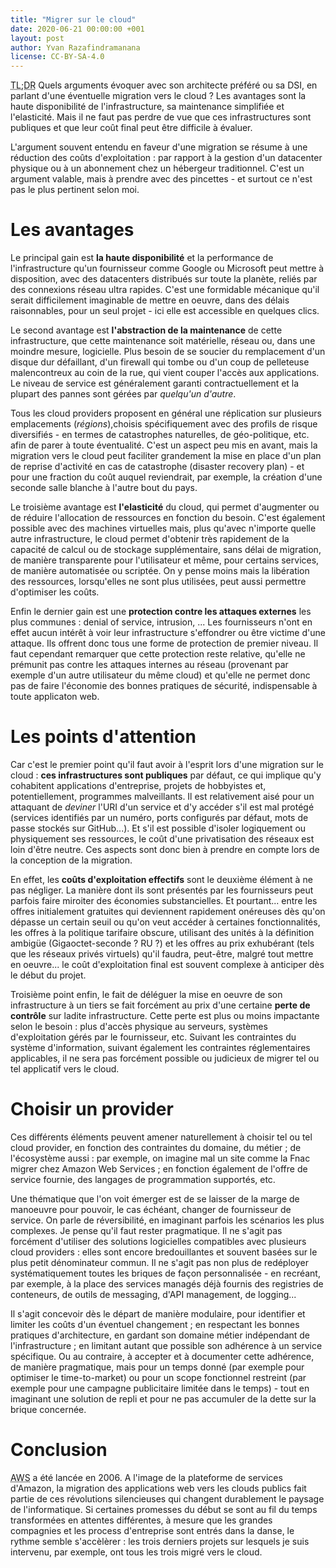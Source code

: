 ```yaml
---
title: "Migrer sur le cloud"
date: 2020-06-21 00:00:00 +001
layout: post
author: Yvan Razafindramanana
license: CC-BY-SA-4.0
---
```


<acronym title="En résumé... (Too long; Didn't Read)">TL;DR</acronym>
Quels arguments évoquer avec son architecte préféré ou sa DSI, en parlant d'une éventuelle migration vers le cloud ? Les avantages sont la haute disponibilité de l'infrastructure, sa maintenance simplifiée et l'elasticité. Mais il ne faut pas perdre de vue que ces infrastructures sont publiques et que leur coût final peut être difficile à évaluer.

<!--more-->

L'argument souvent entendu en faveur d'une migration se résume à une réduction des coûts d'exploitation&nbsp;: par rapport à la gestion d'un datacenter physique ou à un abonnement chez un hébergeur traditionnel. C'est un argument valable, mais à prendre avec des pincettes - et surtout ce n'est pas le plus pertinent selon moi. 

# Les avantages

Le principal gain est __la haute disponibilité__ et la performance de l'infrastructure qu'un fournisseur comme Google ou Microsoft peut mettre à disposition, avec des datacenters distribués sur toute la planète, reliés par des connexions réseau ultra rapides. C'est une formidable mécanique qu'il serait difficilement imaginable de mettre en oeuvre, dans des délais raisonnables, pour un seul projet - ici elle est accessible en quelques clics.

Le second avantage est __l'abstraction de la maintenance__ de cette infrastructure, que cette maintenance soit matérielle, réseau ou, dans une moindre mesure, logicielle. Plus besoin de se soucier du remplacement d'un disque dur défaillant, d'un firewall qui tombe ou d'un coup de pelleteuse malencontreux au coin de la rue, qui vient couper l'accès aux applications. Le niveau de service est généralement garanti contractuellement et la plupart des pannes sont gérées par _quelqu'un d'autre_.

Tous les cloud providers proposent en général une réplication sur plusieurs emplacements (_régions_),choisis spécifiquement avec des profils de risque diversifiés - en termes de catastrophes naturelles, de géo-politique, etc. afin de parer à toute éventualité. C'est un aspect peu mis en avant, mais la migration vers le cloud peut faciliter grandement la mise en place d'un plan de reprise d'activité en cas de catastrophe (disaster recovery plan) - et pour une fraction du coût auquel reviendrait, par exemple, la création d'une seconde salle blanche à l'autre bout du pays.

Le troisième avantage est __l'elasticité__ du cloud, qui permet d'augmenter ou de réduire l'allocation de ressources en fonction du besoin. C'est également possible avec des machines virtuelles mais, plus qu'avec n'importe quelle autre infrastructure, le cloud permet d'obtenir très rapidement de la capacité de calcul ou de stockage supplémentaire, sans délai de migration, de manière transparente pour l'utilisateur et même, pour certains services, de manière automatisée ou scriptée. On y pense moins mais la libération des ressources, lorsqu'elles ne sont plus utilisées, peut aussi permettre d'optimiser les coûts.

Enfin le dernier gain est une __protection contre les attaques externes__ les plus communes&nbsp;: denial of service, intrusion, ... Les fournisseurs n'ont en effet aucun intérêt à voir leur infrastructure s'effondrer ou être victime d'une attaque. Ils offrent donc tous une forme de protection de premier niveau. Il faut cependant remarquer que cette protection reste relative, qu'elle ne prémunit pas contre les attaques internes au réseau (provenant par exemple d'un autre utilisateur du même cloud) et qu'elle ne permet donc pas de faire l'économie des bonnes pratiques de sécurité, indispensable à toute applicaton web.

# Les points d'attention 

Car c'est le premier point qu'il faut avoir à l'esprit lors d'une migration sur le cloud&nbsp;: __ces infrastructures sont publiques__ par défaut, ce qui implique qu'y cohabitent applications d'entreprise, projets de hobbyistes et, potentiellement, programmes malveillants. Il est relativement aisé pour un attaquant de _deviner_ l'URI d'un service et d'y accéder s'il est mal protégé (services identifiés par un numéro, ports configurés par défaut, mots de passe stockés sur GitHub...). Et s'il est possible d'isoler logiquement ou physiquement ses ressources, le coût d'une privatisation des réseaux est loin d'être neutre. Ces aspects sont donc bien à prendre en compte lors de la conception de la migration.

En effet, les __coûts d'exploitation effectifs__ sont le deuxième élément à ne pas négliger. La manière dont ils sont présentés par les fournisseurs peut parfois faire miroiter des économies substancielles. Et pourtant... entre les offres initialement gratuites qui deviennent rapidement onéreuses dès qu'on dépasse un certain seuil ou qu'on veut accéder à certaines fonctionnalités, les offres à la politique tarifaire obscure, utilisant des unités à la définition ambigüe (Gigaoctet-seconde ? RU ?) et les offres au prix exhubérant (tels que les réseaux privés virtuels) qu'il faudra, peut-être, malgré tout mettre en oeuvre... le coût d'exploitation final est souvent complexe à anticiper dès le début du projet. 

Troisième point enfin, le fait de déléguer la mise en oeuvre de son infrastructure à un tiers se fait forcément au prix d'une certaine __perte de contrôle__ sur ladite infrastructure. Cette perte est plus ou moins impactante selon le besoin&nbsp;: plus d'accès physique au serveurs, systèmes d'exploitation gérés par le fournisseur, etc. Suivant les contraintes du système d'information, suivant également les contraintes réglementaires applicables, il ne sera pas forcément possible ou judicieux de migrer tel ou tel applicatif vers le cloud.

# Choisir un provider

Ces différents éléments peuvent amener naturellement à choisir tel ou tel cloud provider, en fonction des contraintes du domaine, du métier&nbsp;; de l'écosystème aussi&nbsp;: par exemple, on imagine mal un site comme la Fnac migrer chez Amazon Web Services&nbsp;; en fonction également de l'offre de service fournie, des langages de programmation supportés, etc.

Une thématique que l'on voit émerger est de se laisser de la marge de manoeuvre pour pouvoir, le cas échéant, changer de fournisseur de service. On parle de réversibilité, en imaginant parfois les scénarios les plus complexes. Je pense qu'il faut rester pragmatique. Il ne s'agit pas forcément d'utiliser des solutions logicielles compatibles avec plusieurs cloud providers&nbsp;: elles sont encore bredouillantes et souvent basées sur le plus petit dénominateur commun. Il ne s'agit pas non plus de redéployer systématiquement toutes les briques de façon personnalisée - en recréant, par exemple, à la place des services managés déjà fournis des registries de conteneurs, de outils de messaging, d'API management, de logging...

Il s'agit concevoir dès le départ de manière modulaire, pour identifier et limiter les coûts d'un éventuel changement&nbsp;; en respectant les bonnes pratiques d'architecture, en gardant son domaine métier indépendant de l'infrastructure&nbsp;; en limitant autant que possible son adhérence à un service spécifique. Ou au contraire, à accepter et à documenter cette adhérence, de manière pragmatique, mais pour un temps donné (par exemple pour optimiser le time-to-market) ou pour un scope fonctionnel restreint (par exemple pour une campagne publicitaire limitée dans le temps) - tout en imaginant une solution de repli et pour ne pas accumuler de la dette sur la brique concernée.

# Conclusion

<acronym title="Amazon Web Services">AWS</acronym> a été lancée en 2006. A l'image de la plateforme de services d'Amazon, la migration des applications web vers les clouds publics fait partie de ces révolutions silencieuses qui changent durablement le paysage de l'informatique. Si certaines promesses du début se sont au fil du temps transformées en attentes différentes, à mesure que les grandes compagnies et les process d'entreprise sont entrés dans la danse, le rythme semble s'accèlèrer&nbsp;: les trois derniers projets sur lesquels je suis intervenu, par exemple, ont tous les trois migré vers le cloud.
